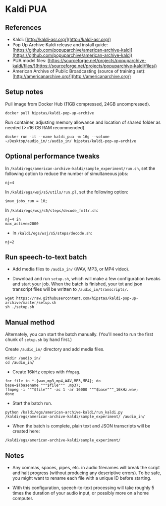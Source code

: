 # Kaldi PUA

## References
  - Kaldi: [http://kaldi-asr.org/](http://kaldi-asr.org/)
  - Pop Up Archive Kaldi release and install guide: [https://github.com/popuparchive/american-archive-kaldi](https://github.com/popuparchive/american-archive-kaldi)
  - PUA model files: [https://sourceforge.net/projects/popuparchive-kaldi/files/](https://sourceforge.net/projects/popuparchive-kaldi/files/)
  - American Archive of Public Broadcasting (source of training set): [http://americanarchive.org/](http://americanarchive.org/)

## Setup notes

Pull image from Docker Hub (11GB compressed, 24GB uncompressed).

```
docker pull hipstas/kaldi-pop-up-archive
```

Run container, adjusting memory allowance and location of shared folder as needed (>=16 GB RAM recommended).

```
docker run -it --name kaldi_pua -m 16g --volume ~/Desktop/audio_in/:/audio_in/ hipstas/kaldi-pop-up-archive
```

## Optional performance tweaks

In `/kaldi/egs/american-archive-kaldi/sample_experiment/run.sh`, set the following option to reduce the number of simultaneous jobs:

```
nj=4
```

In `/kaldi/egs/wsj/s5/utils/run.pl`, set the following option:

```
$max_jobs_run = 10;
```

In `/kaldi/egs/wsj/s5/steps/decode_fmllr.sh`:

<!--
`/kaldi/egs/wsj/s5/steps/tandem/decode_fmllr.sh`
-->

```
nj=4 in
max_active=2000
```

- In `/kaldi/egs/wsj/s5/steps/decode.sh`:

```
nj=2
```


## Run speech-to-text batch

- Add media files to `/audio_in/` (WAV, MP3, or MP4 video).

- Download and run `setup.sh`, which will make a few configuration tweaks and start your job. When the batch is finished, your txt and json transcript files will be written to `/audio_in/transcripts/`.

```
wget https://raw.githubusercontent.com/hipstas/kaldi-pop-up-archive/master/setup.sh
sh ./setup.sh
```


## Manual method

Alternately, you can start the batch manually. (You'll need to run the first chunk of `setup.sh` by hand first.)

Create `/audio_in/` directory and add media files.

```
mkdir /audio_in/
cd /audio_in/
```

- Create 16kHz copies with `ffmpeg`.

```
for file in *.{wav,mp3,mp4,WAV,MP3,MP4}; do
base=$(basename """$file""" .mp3);
ffmpeg -i """$file""" -ac 1 -ar 16000 """$base"""_16kHz.wav;
done
```

- Start the batch run.

```
python /kaldi/egs/american-archive-kaldi/run_kaldi.py /kaldi/egs/american-archive-kaldi/sample_experiment/ /audio_in/
```

- When the batch is complete, plain text and JSON transcripts will be created here:

```
/kaldi/egs/american-archive-kaldi/sample_experiment/
```

## Notes

- Any commas, spaces, pipes, etc. in audio filenames will break the script and halt progress (without producing any descriptive errors). To be safe, you might want to rename each file with a unique ID before starting.

- With this configuration, speech-to-text processing will take roughly 5 times the duration of your audio input, or possibly more on a home computer.
